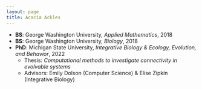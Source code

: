 ```yaml
---
layout: page
title: Acacia Ackles
---
```


- **BS**: George Washington University, _Applied Mathematics_, 2018
- **BS**: George Washington University, _Biology_, 2018
- **PhD**: Michigan State University, _Integrative Biology & Ecology, Evolution, and Behavior_, 2022
  - Thesis: _Computational methods to investigate connectivity in evolvable systems_
  - Advisors: Emily Dolson (Computer Science) & Elise Zipkin (Integrative Biology)

